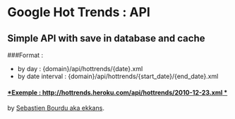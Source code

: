 # Google Hot Trends : API

## Simple API with save in database and cache

###Format : 
- by day : {domain}/api/hottrends/{date}.xml
- by date interval : {domain}/api/hottrends/{start_date}/{end_date}.xml

#### [*Exemple : http://hottrends.heroku.com/api/hottrends/2010-12-23.xml *](http://hottrends.heroku.com/api/hottrends/2010-12-23.xml/) 
by [Sebastien Bourdu aka ekkans](http://sebastienbourdu.com/).